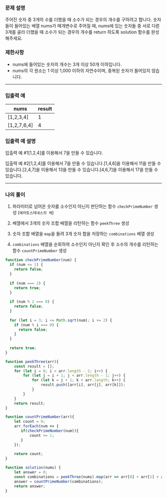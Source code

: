 ### **문제 설명**

주어진 숫자 중 3개의 수를 더했을 때 소수가 되는 경우의 개수를 구하려고 합니다. 숫자들이 들어있는 배열 nums가 매개변수로 주어질 때, nums에 있는 숫자들 중 서로 다른 3개를 골라 더했을 때 소수가 되는 경우의 개수를 return 하도록 solution 함수를 완성해주세요.

### 제한사항

- nums에 들어있는 숫자의 개수는 3개 이상 50개 이하입니다.
- nums의 각 원소는 1 이상 1,000 이하의 자연수이며, 중복된 숫자가 들어있지 않습니다.

---

### 입출력 예

| nums | result |
| --- | --- |
| [1,2,3,4] | 1 |
| [1,2,7,6,4] | 4 |

### 입출력 예 설명

입출력 예 #1[1,2,4]를 이용해서 7을 만들 수 있습니다.

입출력 예 #2[1,2,4]를 이용해서 7을 만들 수 있습니다.[1,4,6]을 이용해서 11을 만들 수 있습니다.[2,4,7]을 이용해서 13을 만들 수 있습니다.[4,6,7]을 이용해서 17을 만들 수 있습니다.

---

### 나의 풀이

1. 파라미터로 넘어온 숫자를 소수인지 아닌지 판단하는 함수 `checkPrimeNumber` 생성 (`에라토스테네스의 체`)

2. 배열에서 3개의 숫자 조합 배열을 리턴하는 함수 `peekThree` 생성

3. 숫자 조합 배열을 `map`을 돌려 3개 숫자 합을 저장하는 `combinations` 배열 생성

4. `combinations` 배열을 순회하여 소수인지 아닌지 확인 후 소수의 개수를 리턴하는 함수 `countPrimeNumber` 생성

```javascript
function checkPrimeNumber(num) {
  if (num <= 1) {
    return false;
  }
 
  if (num === 2) {
    return true;
  }
  
  if (num % 2 === 0) {
    return false;
  }
  
  for (let i = 3; i <= Math.sqrt(num); i += 2) {
    if (num % i === 0) {
      return false;
    }
  }
 
  return true;
}

function peekThree(arr){
    const result = [];
    for (let i = 0; i < arr.length - 2; i++) {
        for (let j = i + 1; j < arr.length - 1; j++) {
            for (let k = j + 1; k < arr.length; k++) {
                result.push([arr[i], arr[j], arr[k]]);                
            }
        }
    }
    return result;
}

function countPrimeNumber(arr){
    let count = 0; 
    arr.forEach(num => {
       if(checkPrimeNumber(num)){
           count += 1; 
       } 
    });
    
    return count;
}

function solution(nums) {
    let answer = 0;
    const combinations = peekThree(nums).map(arr => arr[0] + arr[1] + arr[2]);
    answer = countPrimeNumber(combinations);
    return answer;
}
```